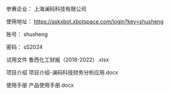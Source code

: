 参赛企业：
上海澜码科技有限公司

使用地址：
https://askxbot.xbotspace.com/login?key=shusheng

账号：
shusheng

密码：
sS2024

试用文件
鲁西化工财报（2018-2022）.xlsx

项目介绍
项目介绍-澜码科技财务分析应用.docx

使用手册
产品使用手册.docx



